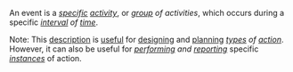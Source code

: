 An event is a *[specific](https://github.com/gcassel/Modular-Organization-Terminology/blob/master/terms/specific.md) [activity](https://github.com/gcassel/Modular-Organization-Terminology/blob/master/terms/activity.md)*, or *[group](https://github.com/gcassel/Modular-Organization-Terminology/blob/master/terms/group.md) of activities*, which occurs during a specific *[interval](https://github.com/gcassel/Modular-Organization-Terminology/blob/master/terms/interval.md) of [time](https://github.com/gcassel/Modular-Organization-Terminology/blob/master/terms/time.md)*.
 
Note: This [description](https://github.com/gcassel/Modular-Organization-Terminology/blob/master/terms/description.md) is [useful](https://github.com/gcassel/Modular-Organization-Terminology/blob/master/terms/use.md) for [designing](https://github.com/gcassel/Modular-Organization-Terminology/blob/master/terms/design.md) and [planning](https://github.com/gcassel/Modular-Organization-Terminology/blob/master/terms/plan.md) *[types](https://github.com/gcassel/Modular-Organization-Terminology/blob/master/terms/type.md) of [action](https://github.com/gcassel/Modular-Organization-Terminology/blob/master/terms/action.md)*.  However, it can also be useful for *[performing](https://github.com/gcassel/Modular-Organization-Terminology/blob/master/terms/perform.md) and [reporting](https://github.com/gcassel/Modular-Organization-Terminology/blob/master/terms/report.md)* specific *[instances](https://github.com/gcassel/Modular-Organization-Terminology/blob/master/terms/instance.md)* of action. 

